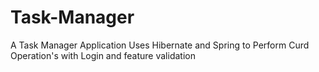# Task-Manager
A Task Manager Application Uses Hibernate and Spring to Perform Curd Operation's with Login and feature validation
